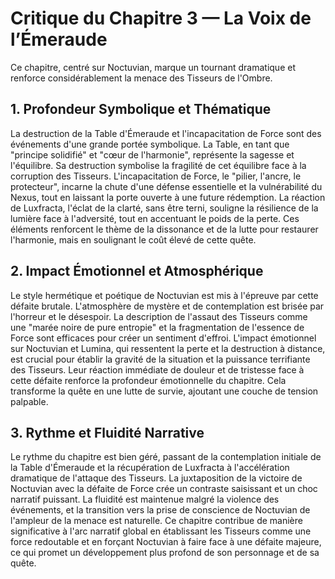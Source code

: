 # Critique du Chapitre 3 — La Voix de l’Émeraude

Ce chapitre, centré sur Noctuvian, marque un tournant dramatique et renforce considérablement la menace des Tisseurs de l'Ombre.

## 1. Profondeur Symbolique et Thématique

La destruction de la Table d'Émeraude et l'incapacitation de Force sont des événements d'une grande portée symbolique. La Table, en tant que "principe solidifié" et "cœur de l'harmonie", représente la sagesse et l'équilibre. Sa destruction symbolise la fragilité de cet équilibre face à la corruption des Tisseurs. L'incapacitation de Force, le "pilier, l'ancre, le protecteur", incarne la chute d'une défense essentielle et la vulnérabilité du Nexus, tout en laissant la porte ouverte à une future rédemption. La réaction de Luxfracta, l'éclat de la clarté, sans être terni, souligne la résilience de la lumière face à l'adversité, tout en accentuant le poids de la perte. Ces éléments renforcent le thème de la dissonance et de la lutte pour restaurer l'harmonie, mais en soulignant le coût élevé de cette quête.

## 2. Impact Émotionnel et Atmosphérique

Le style hermétique et poétique de Noctuvian est mis à l'épreuve par cette défaite brutale. L'atmosphère de mystère et de contemplation est brisée par l'horreur et le désespoir. La description de l'assaut des Tisseurs comme une "marée noire de pure entropie" et la fragmentation de l'essence de Force sont efficaces pour créer un sentiment d'effroi. L'impact émotionnel sur Noctuvian et Lumina, qui ressentent la perte et la destruction à distance, est crucial pour établir la gravité de la situation et la puissance terrifiante des Tisseurs. Leur réaction immédiate de douleur et de tristesse face à cette défaite renforce la profondeur émotionnelle du chapitre. Cela transforme la quête en une lutte de survie, ajoutant une couche de tension palpable.

## 3. Rythme et Fluidité Narrative

Le rythme du chapitre est bien géré, passant de la contemplation initiale de la Table d'Émeraude et la récupération de Luxfracta à l'accélération dramatique de l'attaque des Tisseurs. La juxtaposition de la victoire de Noctuvian avec la défaite de Force crée un contraste saisissant et un choc narratif puissant. La fluidité est maintenue malgré la violence des événements, et la transition vers la prise de conscience de Noctuvian de l'ampleur de la menace est naturelle. Ce chapitre contribue de manière significative à l'arc narratif global en établissant les Tisseurs comme une force redoutable et en forçant Noctuvian à faire face à une défaite majeure, ce qui promet un développement plus profond de son personnage et de sa quête.
